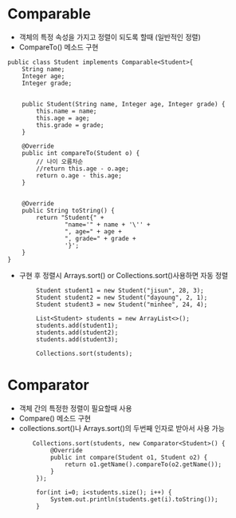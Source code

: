 # Comparable 
- 객체의 특정 속성을 가지고 정렬이 되도록 할때 (일반적인 정렬)
- CompareTo() 메소드 구현

~~~
public class Student implements Comparable<Student>{
    String name;
    Integer age;
    Integer grade;


    public Student(String name, Integer age, Integer grade) {
        this.name = name;
        this.age = age;
        this.grade = grade;
    }

    @Override
    public int compareTo(Student o) {
        // 나이 오름차순
        //return this.age - o.age;
        return o.age - this.age;
    }
    

    @Override
    public String toString() {
        return "Student{" +
                "name='" + name + '\'' +
                ", age=" + age +
                ", grade=" + grade +
                '}';
    }
}

~~~

- 구현 후 정렬시 Arrays.sort() or Collections.sort()사용하면 자동 정렬

~~~
        Student student1 = new Student("jisun", 28, 3);
        Student student2 = new Student("dayoung", 2, 1);
        Student student3 = new Student("minhee", 24, 4);

        List<Student> students = new ArrayList<>();
        students.add(student1);
        students.add(student2);
        students.add(student3);

        Collections.sort(students);
~~~


# Comparator
- 객체 간의 특정한 정렬이 필요할때 사용
- Compare() 메소드 구현
- collections.sort()나 Arrays.sort()의 두번째 인자로 받아서 사용 가능

~~~
       Collections.sort(students, new Comparator<Student>() {
            @Override
            public int compare(Student o1, Student o2) {
                return o1.getName().compareTo(o2.getName());
            }
        });

        for(int i=0; i<students.size(); i++) {
            System.out.println(students.get(i).toString());
        }
~~~
